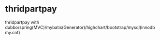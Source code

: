 # thridpartpay
thridpartpay with dubbo/spring(MVC)/mybatis(Generator)/highchart/bootstrap/mysql(innodb my.cnf)
